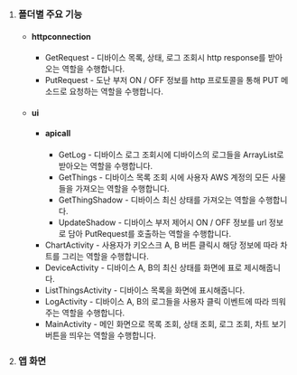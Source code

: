 1. ### 폴더별 주요 기능
   * #### httpconnection 
      * GetRequest - 디바이스 목록, 상태, 로그 조회시 http response를 받아오는 역할을 수행합니다.
      * PutRequest - 도난 부저 ON / OFF 정보를 http 프로토콜을 통해 PUT 메소드로 요청하는 역할을 수행합니다.
   * #### ui
     * #### apicall 
       * GetLog - 디바이스 로그 조회시에 디바이스의 로그들을 ArrayList로 받아오는 역할을 수행합니다.
       * GetThings - 디바이스 목록 조회 시에 사용자 AWS 계정의 모든 사물들을 가져오는 역할을 수행합니다.
       * GetThingShadow - 디바이스 최신 상태를 가져오는 역할을 수행합니다.
       * UpdateShadow - 디바이스 부저 제어시 ON / OFF 정보를 url 정보로 담아 PutRequest를 호출하는 역할을 수행합니다.
     * ChartActivity - 사용자가 키오스크 A, B 버튼 클릭시 해당 정보에 따라 차트를 그리는 역할을 수행합니다.  
     * DeviceActivity - 디바이스 A, B의 최신 상태를 화면에 표로 제시해줍니다.
     * ListThingsActivity - 디바이스 목록을 화면에 표시해줍니다.
     * LogActivity - 디바이스 A, B의 로그들을 사용자 클릭 이벤트에 따라 띄워주는 역할을 수행합니다. 
     * MainActivity - 메인 화면으로 목록 조회, 상태 조회, 로그 조회, 차트 보기 버튼을 띄우는 역할을 수행합니다.
2. ### 앱 화면
